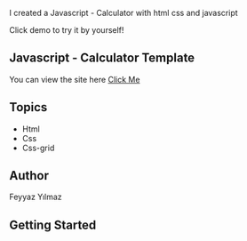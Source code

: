 I created a Javascript - Calculator with html css and javascript

Click demo to try it by yourself!

## Javascript - Calculator Template

You can view the site here
[Click Me](https://cheerful-belekoy-2ef06b.netlify.app/)

## Topics



- Html
- Css
- Css-grid
  


## Author

Feyyaz Yılmaz

## Getting Started
